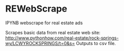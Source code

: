 # REWebScrape
IPYNB webscrape for real estate ads

Scrapes basic data from real estate web site: http://www.pythonhow.com/real-estate/rock-springs-wy/LCWYROCKSPRINGS/t=0&s=
Outputs to csv file.

